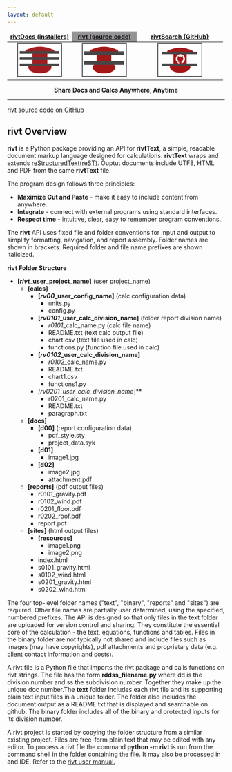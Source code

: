 ```yaml
---
layout: default
---
```


<table>
<colgroup>
  <col width="30%" />
  <col width="30%" />
</colgroup>
<thead>
<tr class="header">
  <th style="text-align: center;border:none"><a href="https://rivtdocs.net"><b>rivtDocs (installers)</b></a></th>
  <th style="text-align: center;border:none;background-color:#959396"><a href="https://rivtcode.net"><b>rivt (source code)</b></a></th>
  <th style="text-align: center;border:none"><a href="https://rivtdocs.net/search"><b>rivtSearch (GitHub)</b></a></th>
</tr>
</thead>
<tbody>
<tr>
  <td style="text-align:center;border:none"><a href="https://rivtdocs.net"><img src="./assets/img/rivtdocs03.png" width="100" height="75" style="border:2px solid #5c5962"/></a></td>
  <td style="text-align: center;border:none"><a href="https://rivtcode.net"><img src="./assets/img/rivt03.png" width="100" height="75" style="border:2px solid #5c5962"/></a></td>
  <td style="text-align: center;border:none"><a href="https://rivtdocs.net/search"><img src="./assets/img/search03.png" width="100" height="75" style="border:2px solid #5c5962"/></a></td>
</tr>
</tbody>
</table>
<p style="text-align:center; font-weight:bold"> Share Docs and Calcs Anywhere, Anytime </p>

---------------------------

[rivt source code on GitHub](https://rivtcode.net)

## **rivt** Overview

**rivt** is a Python package providing an API for **rivtText**, a simple,
readable document markup language designed for calculations. **rivtText** wraps
and extends [reStructuredText(reST)](https://docutils.sourceforge.io/rst.html). 
Ouptut documents include UTF8, HTML and PDF from the same **rivtText** file.

The program design follows three principles:

- **Maximize Cut and Paste** - make it easy to include content from anywhere.
- **Integrate** - connect with external programs using standard interfaces.
- **Respect time** - intuitive, clear, easy to remember program conventions.

The **rivt** API uses fixed file and folder conventions for input and output to
simplify formatting, navigation, and report assembly. Folder names are shown in
brackets. Required folder and file name prefixes are shown italicized.


**rivt Folder Structure**

- **[*rivt*_user_project_name]** (user project_name)
    - **[calcs]**
        - **[*rv00*_user_config_name]** (calc configuration data)
            - units.py
            - config.py
        - **[*rv0101*_user_calc_division_name]**  (folder report division name)
            - *r0101*_calc_name.py (calc file name) 
            - README.txt (text calc output file)
            - chart.csv (text file used in calc)
            - functions.py (function file used in calc)
        - **[*rv0102*_user_calc_division_name]** 
            - *r0102*_calc_name.py
            - README.txt
            - chart1.csv 
            - functions1.py 
         - **[rv0201*_user_calc_division_name*]**
            - r0201_calc_name.py
            - README.txt
            - paragraph.txt
   - **[docs]**
        - **[d00]** (report configuration data)
            - pdf_style.sty
            - project_data.syk
        - **[d01]**
            - image1.jpg
        - **[d02]**
            - image2.jpg
            - attachment.pdf    
    - **[reports]** (pdf output files)
        - r0101_gravity.pdf
        - r0102_wind.pdf
        - r0201_floor.pdf
        - r0202_roof.pdf
        - report.pdf
    - **[sites]** (html output files)
        - **[resources]**
            - image1.png
            - image2.png
        - index.html
        - s0101_gravity.html
        - s0102_wind.html
        - s0201_gravity.html
        - s0202_wind.html

The four top-level folder names ("text", "binary", "reports" and "sites") are
required. Other file names are partially user determined, using the specified,
numbered prefixes. The API is designed so that only files in the text folder
are uploaded for version control and sharing. They constitute the essential
core of the calculation - the text, equations, functions and tables. Files in
the binary folder are not typically not shared and include files such as images
(may have copyrights), pdf attachments and proprietary data (e.g. client
contact information and costs).

A rivt file is a Python file that imports the rivt package and calls functions
on rivt strings. The file has the form **rddss_filename.py** where dd is the
division number and ss the subdivision number. Together they make up the unique
doc number.The **text** folder includes each rivt file and its supporting plain
text input files in a unique folder. The folder also includes the document
output as a README.txt that is displayed and searchable on github. The binary
folder includes all of the binary and protected inputs for its division number. 

A rivt project is started by copying the folder structure from a similar
existing project. Files are free-form plain text that may be edited with any
editor. To process a rivt file the command **python -m rivt** is run from the
command shell in the folder containing the file. It may also be processed in
and IDE. Refer to the [rivt user manual.](https://rivtmanual.net)